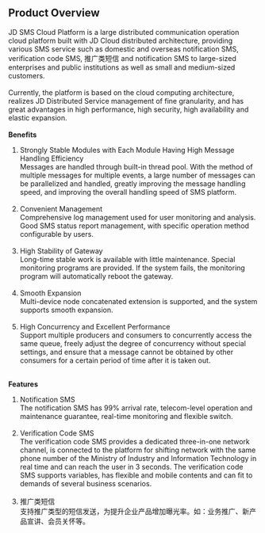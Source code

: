## Product Overview<br>
JD SMS Cloud Platform is a large distributed communication operation cloud platform built with JD Cloud distributed architecture, providing various SMS service such as domestic and overseas notification SMS, verification code SMS, 推广类短信 and notification SMS to large-sized enterprises and public institutions as well as small and medium-sized customers.<br><br>
Currently, the platform is based on the cloud computing architecture, realizes JD Distributed Service management of fine granularity, and has great advantages in high performance, high security, high availability and elastic expansion.<br><br>
**Benefits**<br>
1. Strongly Stable Modules with Each Module Having High Message Handling Efficiency<br>
Messages are handled through built-in thread pool. With the method of multiple messages for multiple events, a large number of messages can be parallelized and handled, greatly improving the message handling speed, and improving the overall handling speed of SMS platform.<br><br>
2.	 Convenient Management<br>
Comprehensive log management used for user monitoring and analysis. Good SMS status report management, with specific operation method configurable by users.<br><br>
3.	 High Stability of Gateway<br>
Long-time stable work is available with little maintenance. Special monitoring programs are provided. If the system fails, the monitoring program will automatically reboot the gateway.<br><br>
4.	 Smooth Expansion<br>
Multi-device node concatenated extension is supported, and the system supports smooth expansion.<br><br>
5.	 High Concurrency and Excellent Performance<br>
Support multiple producers and consumers to concurrently access the same queue, freely adjust the degree of concurrency without special settings, and ensure that a message cannot be obtained by other consumers for a certain period of time after it is taken out.<br><br>

**Features**<br>
1. 	Notification SMS<br>
The notification SMS has 99% arrival rate, telecom-level operation and maintenance guarantee, real-time monitoring and flexible switch.<br><br>
2. 	Verification Code SMS<br>
The verification code SMS provides a dedicated three-in-one network channel, is connected to the platform for shifting network with the same phone number of the Ministry of Industry and Information Technology in real time and can reach the user in 3 seconds. The verification code SMS supports variables, has flexible and mobile contents and can fit to demands of several business scenarios.<br><br>
3.	推广类短信<br>
支持推广类型的短信发送，为提升企业产品增加曝光率。如：业务推广、新产品宣讲、会员关怀等。<br><br>
